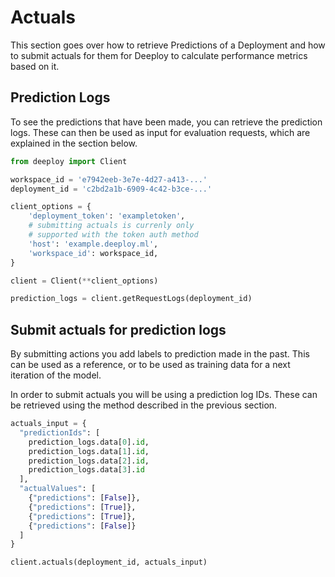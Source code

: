 # Actuals

This section goes over how to retrieve Predictions of a Deployment and how to submit actuals for them for Deeploy to calculate performance metrics based on it.

## Prediction Logs

To see the predictions that have been made, you can retrieve the prediction logs. These can then be used as input for evaluation requests,
which are explained in the section below.

```python
from deeploy import Client

workspace_id = 'e7942eeb-3e7e-4d27-a413-...'
deployment_id = 'c2bd2a1b-6909-4c42-b3ce-...'

client_options = {
    'deployment_token': 'exampletoken',
    # submitting actuals is currenly only
    # supported with the token auth method
    'host': 'example.deeploy.ml',
    'workspace_id': workspace_id,
}

client = Client(**client_options)

prediction_logs = client.getRequestLogs(deployment_id)
```

## Submit actuals for prediction logs

By submitting actions you add labels to prediction made in the past. This can be used as a reference, or to be used as training data for a next iteration of the model.

In order to submit actuals you will be using a prediction log IDs. These can be retrieved using the method described in the previous section.

```python
actuals_input = {
  "predictionIds": [
    prediction_logs.data[0].id,
    prediction_logs.data[1].id,
    prediction_logs.data[2].id,
    prediction_logs.data[3].id
  ],
  "actualValues": [
    {"predictions": [False]},
    {"predictions": [True]},
    {"predictions": [True]},
    {"predictions": [False]}
  ]
}

client.actuals(deployment_id, actuals_input)
```